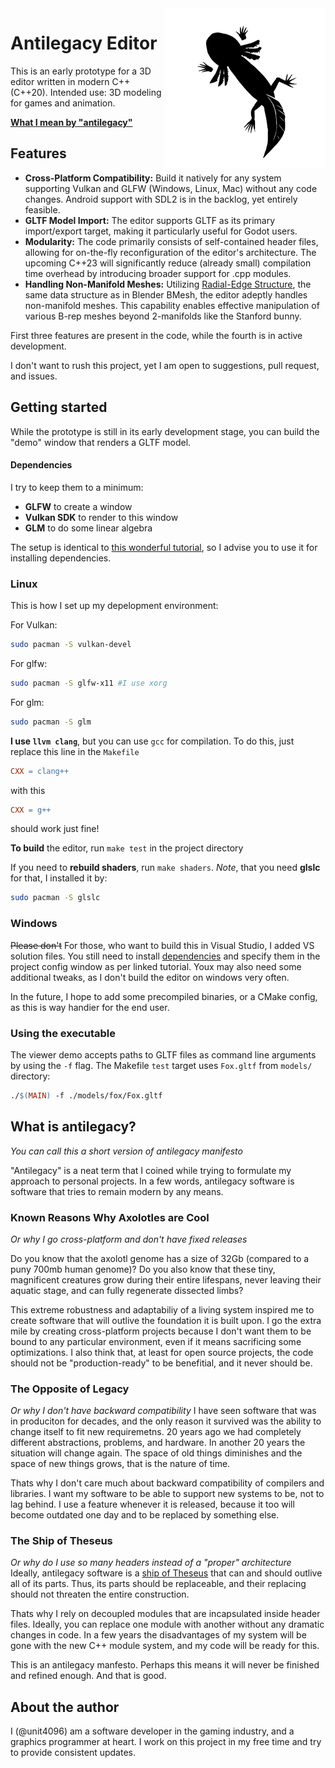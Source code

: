 <img src="./icon.png" alt="Axolotl siluette"  align="right" style="max-width: 256px">

# Antilegacy Editor

This is an early prototype for a 3D editor written in modern C++ (C++20). Intended use: 3D modeling for games and animation. 


[**What I mean by "antilegacy"**](#what-is-antilegacy)

## Features

- **Cross-Platform Compatibility:** Build it natively for any system supporting Vulkan and GLFW (Windows, Linux, Mac) without any code changes. Android support with SDL2 is in the backlog, yet entirely feasible.
- **GLTF Model Import:** The editor supports GLTF as its primary import/export target, making it particularly useful for Godot users.
- **Modularity:** The code primarily consists of self-contained header files, allowing for on-the-fly reconfiguration of the editor's architecture. The upcoming C++23 will significantly reduce (already small) compilation time overhead by introducing broader support for .cpp modules.
- **Handling Non-Manifold Meshes:** Utilizing [Radial-Edge Structure](https://www.semanticscholar.org/paper/Topological-Structures-for-Geometric-Modeling-Weiler/d1410549f18f3c64055344870f1c109fb1a0afb5), the same data structure as in Blender BMesh, the editor adeptly handles non-manifold meshes. This capability enables effective manipulation of various B-rep meshes beyond 2-manifolds like the Stanford bunny.

First three features are present in the code, while the fourth is in active development.  


I don't want to rush this project, yet I am open to suggestions, pull request, and issues.

## Getting started 
While the prototype is still in its early development stage, you can build the "demo" window that renders a GLTF model.

#### Dependencies
I try to keep them to a minimum:
- **GLFW** to create a window
- **Vulkan SDK** to render to this window
- **GLM** to do some linear algebra

The setup is identical to [this wonderful tutorial](https://vulkan-tutorial.com/Development_environment), so I advise you to use it for installing dependencies.

### Linux
This is how I set up my depelopment environment:

For Vulkan:
``` bash
sudo pacman -S vulkan-devel
```
For glfw:
``` bash
sudo pacman -S glfw-x11 #I use xorg
```
For glm:
``` bash
sudo pacman -S glm
```

**I use `llvm clang`**, but you can use `gcc` for compilation. To do this, just replace this line in the `Makefile`
``` makefile
CXX = clang++
```
with this
``` makefile
CXX = g++
```
should work just fine!  

**To build** the editor, run `make test` in the project directory

If you need to **rebuild shaders**, run `make shaders`. *Note*, that you need **glslc** for that, I installed it by: 
``` bash
sudo pacman -S glslc
```

### Windows
~~Please don't~~ For those, who want to build this in Visual Studio, I added VS solution files. You still need to install [dependencies](#dependencies) and specify them in the project config window as per linked tutorial. Youx may also need some additional tweaks, as I don't build the editor on windows very often.

In the future, I hope to add some precompiled binaries, or a CMake config, as this is way handier for the end user.

### Using the executable
The viewer demo accepts paths to GLTF files as command line arguments by using the `-f` flag. The Makefile `test` target uses `Fox.gltf` from `models/` directory:

``` makefile
./$(MAIN) -f ./models/fox/Fox.gltf
```

## What is antilegacy? 
*You can call this a short version of antilegacy manifesto*

"Antilegacy" is a neat term that I coined while trying to formulate my approach to personal projects. In a few words, antilegacy software is software that tries to remain modern by any means.

### Known Reasons Why Axolotles are Cool
*Or why I go cross-platform and don't have fixed releases*

Do you know that the axolotl genome has a size of 32Gb (compared to a puny 700mb human genome)? Do you also know that these tiny, magnificent creatures grow during their entire lifespans, never leaving their aquatic stage, and can fully regenerate dissected limbs?

This extreme robustness and adaptabiliy of a living system inspired me to create software that will outlive the foundation it is built upon. I go the extra mile by creating cross-platform projects because I don't want them to be bound to any particular environment, even if it means sacrificing some optimizations. I also think that, at least for open source projects, the code should not be "production-ready" to be benefitial, and it never should be.

### The Opposite of Legacy 
*Or why I don't have backward compatibility*
I have seen software that was in produciton for decades, and the only reason it survived was the ability to change itself to fit new requiremetns. 20 years ago we had completely different abstractions, problems, and hardware. In another 20 years the situation will change again. The space of old things diminishes and the space of new things grows, that is the nature of time.

Thats why I don't care much about backward compatibility of compilers and libraries. I want my software to be able to support new systems to be, not to lag behind. I use a feature whenever it is released, because it too will become outdated one day and to be replaced by something else.

### The Ship of Theseus
*Or why do I use so many headers instead of a "proper" architecture*  
Ideally, antilegacy software is a [ship of Theseus](https://en.wikipedia.org/wiki/Ship_of_Theseus) that can and should outlive all of its parts. Thus, its parts should be replaceable, and their replacing should not threaten the entire construction. 

Thats why I rely on decoupled modules that are incapsulated inside header files. Ideally, you can replace one module with another without any dramatic changes in code. In a few years the disadvantages of my system will be gone with the new C++ module system, and my code will be ready for this.


This is an antilegacy manfesto. Perhaps this means it will never be finished and refined enough. And that is good.

## About the author
I (@unit4096) am a software developer in the gaming industry, and a graphics programmer at heart. I work on this project in my free time and try to provide consistent updates.